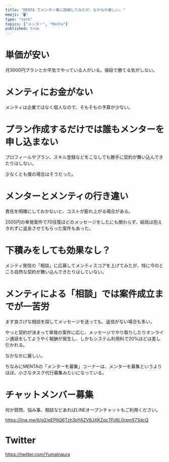 ```yaml
---
title: "MENTA でメンター業に挑戦してみたが、なかなか厳しい。"
emoji: "🖥"
type: "tech"
topics: ["メンター", "Menta"]
published: true
---
```


# 単価が安い

月3000円プランとか平気でやっている人がいる。値段で勝てる気がしない。

# メンティにお金がない

メンティは企業ではなく個人なので、そもそもの予算が少ない。

# プラン作成するだけでは誰もメンターを申し込まない

プロフィールやプラン、スキル登録などをこなしても勝手に契約が舞い込んできたりはしない。

少なくとも僕の場合はそうだった。

# メンターとメンティの行き違い

責任を明確にしておかないと、コストが膨れ上がる場合がある。

2500円の単発案件で70往復ほどのメッセージをしたにも関わらず、結局は抱えきれずに返金させてもらった案件もあった。

# 下積みをしても効果なし？

メンティ発信の「相談」に応募してメンティスコアを上げてみたが、特に今のところ自然な契約が舞い込んできたりはしていない。

# メンティによる「相談」では案件成立までが一苦労

まず良さげな相談を探してメッセージを送っても、返信がない場合も多い。

やっと契約が決まって単発の案件に応じ、メッセージでやり取りしたりオンライン通話をしてようやく報酬が発生し、しかもシステム利用料で20%ほどは差し引かれる。

なかなかに厳しい。

ちなみにMENTAの「メンターを募集」コーナーは、メンターを募集というよりほぼ、小さなタスク代行募集みたいになっている。

<!-- Update From Qiita API -->

# チャットメンバー募集


何か質問、悩み事、相談などあればLINEオープンチャットもご利用ください。

https://line.me/ti/g2/eEPltQ6Tzh3pYAZV8JXKZqc7PJ6L0rpm573dcQ





# Twitter


https://twitter.com/YumaInaura


<!-- Update From Qiita API -->


